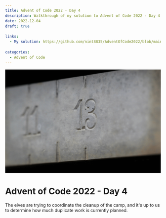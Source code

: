 ```yaml
---
title: Advent of Code 2022 - Day 4
description: Walkthrough of my solution to Advent of Code 2022 - Day 4's problem
date: 2022-12-04
draft: true

links:
  - My solution: https://github.com/nint8835/AdventOfCode2022/blob/main/Day4/Day4.fsx

categories:
  - Advent of Code
---
```


![](./assets/day-4.png)

# Advent of Code 2022 - Day 4

The elves are trying to coordinate the cleanup of the camp, and it's up to us to determine how much duplicate work is currently planned.

<!-- more -->
